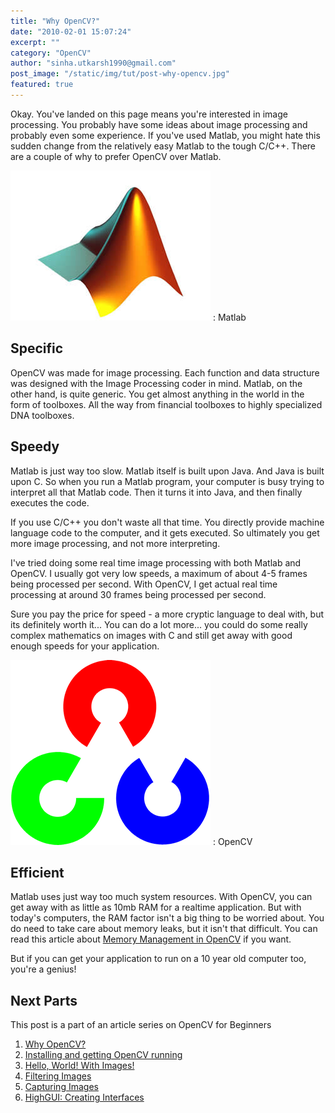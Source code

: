 ```yaml
---
title: "Why OpenCV?"
date: "2010-02-01 15:07:24"
excerpt: ""
category: "OpenCV"
author: "sinha.utkarsh1990@gmail.com"
post_image: "/static/img/tut/post-why-opencv.jpg"
featured: true
---
```


Okay. You've landed on this page means you're interested in image processing. You probably have some ideas about image processing and probably even some experience. If you've used Matlab, you might hate this sudden change from the relatively easy Matlab to the tough C/C++. There are a couple of why to prefer OpenCV over Matlab. 

![](/static/img/tut/matlab_logo.jpg)
: Matlab

## Specific

OpenCV was made for image processing. Each function and data structure was designed with the Image Processing coder in mind. Matlab, on the other hand, is quite generic. You get almost anything in the world in the form of toolboxes. All the way from financial toolboxes to highly specialized DNA toolboxes.

## Speedy

Matlab is just way too slow. Matlab itself is built upon Java. And Java is built upon C. So when you run a Matlab program, your computer is busy trying to interpret all that Matlab code. Then it turns it into Java, and then finally executes the code.

If you use C/C++ you don't waste all that time. You directly provide machine language code to the computer, and it gets executed. So ultimately you get more image processing, and not more interpreting.

I've tried doing some real time image processing with both Matlab and OpenCV. I usually got very low speeds, a maximum of about 4-5 frames being processed per second. With OpenCV, I get actual real time processing at around 30 frames being processed per second. 

Sure you pay the price for speed - a more cryptic language to deal with, but its definitely worth it... You can do a lot more... you could do some really complex mathematics on images with C and still get away with good enough speeds for your application.

![](/static/img/tut/opencv_logo.gif)
: OpenCV

## Efficient

Matlab uses just way too much system resources. With OpenCV, you can get away with as little as 10mb RAM for a realtime application. But with today's computers, the RAM factor isn't a big thing to be worried about. You do need to take care about memory leaks, but it isn't that difficult. You can read this article about [Memory Management in OpenCV](/tutorials/opencv-memory-management/) if you want.

But if you can get your application to run on a 10 year old computer too, you're a genius! 

## Next Parts

This post is a part of an article series on OpenCV for Beginners 

  1. [Why OpenCV?](/tutorials/why-opencv/)
  2. [Installing and getting OpenCV running](/tutorials/installing-and-getting-opencv-running/)
  3. [Hello, World! With Images!](/tutorials/hello-world-with-images/)
  4. [Filtering Images](/tutorials/filtering-images/)
  5. [Capturing Images](/tutorials/capturing-images/)
  6. [HighGUI: Creating Interfaces](/tutorials/highgui-creating-interfaces/)
